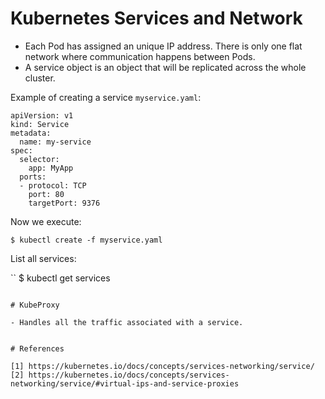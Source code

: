 # Kubernetes Services and Network

- Each Pod has assigned an unique IP address. There is only one flat network where communication happens between Pods.
- A service object is an object that will be replicated across the whole cluster.

Example of creating a service `myservice.yaml`:

```
apiVersion: v1
kind: Service
metadata:
  name: my-service
spec:
  selector:
    app: MyApp
  ports:
  - protocol: TCP
    port: 80
    targetPort: 9376
```

Now we execute:

```
$ kubectl create -f myservice.yaml
```

List all services:

``
$ kubectl get services
```

# KubeProxy

- Handles all the traffic associated with a service.


# References

[1] https://kubernetes.io/docs/concepts/services-networking/service/
[2] https://kubernetes.io/docs/concepts/services-networking/service/#virtual-ips-and-service-proxies